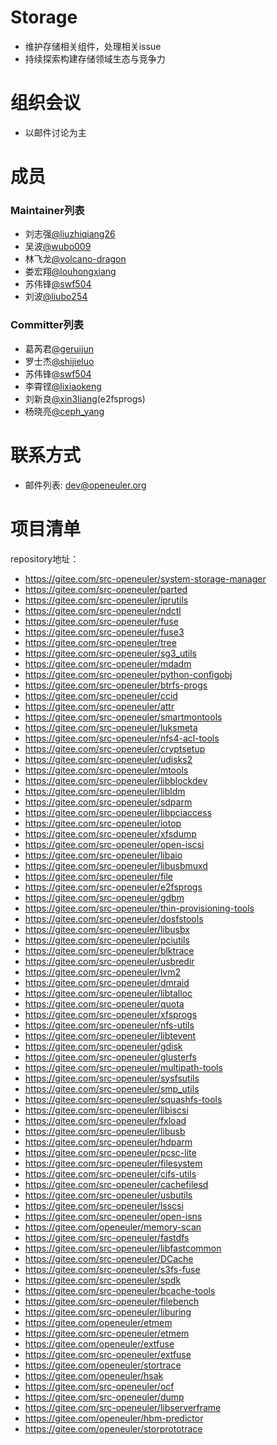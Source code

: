 # Storage
- 维护存储相关组件，处理相关issue
- 持续探索构建存储领域生态与竞争力

# 组织会议

- 以邮件讨论为主

# 成员

### Maintainer列表

- 刘志强[@liuzhiqiang26](https://gitee.com/liuzhiqiang26)
- 吴波[@wubo009](https://gitee.com/wubo009)
- 林飞龙[@volcano-dragon](https://gitee.com/volcanodragon)
- 娄宏翔[@louhongxiang](https://gitee.com/louhongxiang)
- 苏伟锋[@swf504](https://gitee.com/swf504)
- 刘波[@liubo254](https://gitee.com/liubo254)

### Committer列表

- 葛芮君[@geruijun](https://gitee.com/geruijun)
- 罗士杰[@shijieluo](https://gitee.com/shijieluo)
- 苏伟锋[@swf504](https://gitee.com/swf504)
- 李霄铿[@lixiaokeng](https://gitee.com/lixiaokeng)
- 刘新良[@xin3liang](https://gitee.com/xin3liang)(e2fsprogs)
- 杨晓亮[@ceph_yang](https://gitee.com/ceph_yang)

# 联系方式

- 邮件列表: dev@openeuler.org

# 项目清单

repository地址：

- https://gitee.com/src-openeuler/system-storage-manager
- https://gitee.com/src-openeuler/parted
- https://gitee.com/src-openeuler/iprutils
- https://gitee.com/src-openeuler/ndctl
- https://gitee.com/src-openeuler/fuse
- https://gitee.com/src-openeuler/fuse3
- https://gitee.com/src-openeuler/tree
- https://gitee.com/src-openeuler/sg3_utils
- https://gitee.com/src-openeuler/mdadm
- https://gitee.com/src-openeuler/python-configobj
- https://gitee.com/src-openeuler/btrfs-progs
- https://gitee.com/src-openeuler/ccid
- https://gitee.com/src-openeuler/attr
- https://gitee.com/src-openeuler/smartmontools
- https://gitee.com/src-openeuler/luksmeta
- https://gitee.com/src-openeuler/nfs4-acl-tools
- https://gitee.com/src-openeuler/cryptsetup
- https://gitee.com/src-openeuler/udisks2
- https://gitee.com/src-openeuler/mtools
- https://gitee.com/src-openeuler/libblockdev
- https://gitee.com/src-openeuler/libldm
- https://gitee.com/src-openeuler/sdparm
- https://gitee.com/src-openeuler/libpciaccess
- https://gitee.com/src-openeuler/iotop
- https://gitee.com/src-openeuler/xfsdump
- https://gitee.com/src-openeuler/open-iscsi
- https://gitee.com/src-openeuler/libaio
- https://gitee.com/src-openeuler/libusbmuxd
- https://gitee.com/src-openeuler/file
- https://gitee.com/src-openeuler/e2fsprogs
- https://gitee.com/src-openeuler/gdbm
- https://gitee.com/src-openeuler/thin-provisioning-tools
- https://gitee.com/src-openeuler/dosfstools
- https://gitee.com/src-openeuler/libusbx
- https://gitee.com/src-openeuler/pciutils
- https://gitee.com/src-openeuler/blktrace
- https://gitee.com/src-openeuler/usbredir
- https://gitee.com/src-openeuler/lvm2
- https://gitee.com/src-openeuler/dmraid
- https://gitee.com/src-openeuler/libtalloc
- https://gitee.com/src-openeuler/quota
- https://gitee.com/src-openeuler/xfsprogs
- https://gitee.com/src-openeuler/nfs-utils
- https://gitee.com/src-openeuler/libtevent
- https://gitee.com/src-openeuler/gdisk
- https://gitee.com/src-openeuler/glusterfs
- https://gitee.com/src-openeuler/multipath-tools
- https://gitee.com/src-openeuler/sysfsutils
- https://gitee.com/src-openeuler/smp_utils
- https://gitee.com/src-openeuler/squashfs-tools
- https://gitee.com/src-openeuler/libiscsi
- https://gitee.com/src-openeuler/fxload
- https://gitee.com/src-openeuler/libusb
- https://gitee.com/src-openeuler/hdparm
- https://gitee.com/src-openeuler/pcsc-lite
- https://gitee.com/src-openeuler/filesystem
- https://gitee.com/src-openeuler/cifs-utils
- https://gitee.com/src-openeuler/cachefilesd
- https://gitee.com/src-openeuler/usbutils
- https://gitee.com/src-openeuler/lsscsi
- https://gitee.com/src-openeuler/open-isns
- https://gitee.com/openeuler/memory-scan
- https://gitee.com/src-openeuler/fastdfs
- https://gitee.com/src-openeuler/libfastcommon
- https://gitee.com/src-openeuler/DCache
- https://gitee.com/src-openeuler/s3fs-fuse
- https://gitee.com/src-openeuler/spdk
- https://gitee.com/src-openeuler/bcache-tools
- https://gitee.com/src-openeuler/filebench
- https://gitee.com/src-openeuler/liburing
- https://gitee.com/openeuler/etmem
- https://gitee.com/src-openeuler/etmem
- https://gitee.com/openeuler/extfuse
- https://gitee.com/src-openeuler/extfuse
- https://gitee.com/openeuler/stortrace
- https://gitee.com/openeuler/hsak
- https://gitee.com/src-openeuler/ocf
- https://gitee.com/src-openeuler/dump
- https://gitee.com/src-openeuler/libserverframe
- https://gitee.com/openeuler/hbm-predictor
- https://gitee.com/openeuler/storprototrace
